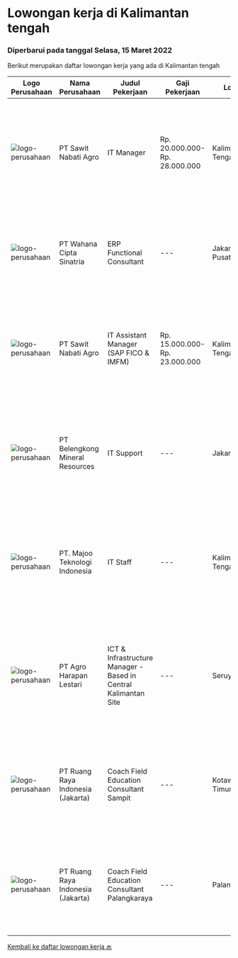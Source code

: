 
  # Lowongan kerja di Kalimantan tengah

  ### Diperbarui pada tanggal Selasa, 15 Maret 2022

  Berikut merupakan daftar lowongan kerja yang ada di Kalimantan tengah

  |Logo Perusahaan | Nama Perusahaan | Judul Pekerjaan | Gaji Pekerjaan | Lokasi | Deskripsi | Tanggal diunggah | Pranala |
  | -------------- | --------------- | --------------- | --------- | --------- | -------------- | ------- | ----------- |
  |![logo-perusahaan](https://image-service-cdn.seek.com.au/914edee7af0f14868669bc528d2e9f1eb565d65e/ee4dce1061f3f616224767ad58cb2fc751b8d2dc)|PT Sawit Nabati Agro|IT Manager|Rp. 20.000.000-Rp. 28.000.000|Kalimantan Tengah|Job Description : Lead &amp; monitoring timeframes for Major IT Projects including SAP System, implementation, system integration, hardware upgrades,...|Jumat, 11 Maret 2022|https://www.jobstreet.co.id/id/job/it-manager-3818168?token=0~e3848012-bdb6-4b87-9d82-c84033086a2b&sectionRank=1&jobId=jobstreet-id-job-3818168|
|![logo-perusahaan](https://image-service-cdn.seek.com.au/b476e574909c5918900f7855fdc506cd8570d324/ee4dce1061f3f616224767ad58cb2fc751b8d2dc)|PT Wahana Cipta Sinatria|ERP Functional Consultant|---|Jakarta Pusat|We are an IT Consulting company who sells ERP such as Microsoft (AX, D365, NAV), Infor, SAP, and Netsuite is looking for a functional...|Senin, 14 Maret 2022|https://www.jobstreet.co.id/id/job/erp-functional-consultant-3819399?token=0~e3848012-bdb6-4b87-9d82-c84033086a2b&sectionRank=2&jobId=jobstreet-id-job-3819399|
|![logo-perusahaan](https://image-service-cdn.seek.com.au/47f2a2b696b96a62e28c9f982de47a7549983343/ee4dce1061f3f616224767ad58cb2fc751b8d2dc)|PT Sawit Nabati Agro|IT Assistant Manager (SAP FICO & IMFM)|Rp. 15.000.000-Rp. 23.000.000|Kalimantan Tengah|Job Description : As Fico, IMFM Functional Consultant and to deliver assigned SAP Projects, Enhancement or other assigned projects To participate...|Selasa, 08 Maret 2022|https://www.jobstreet.co.id/id/job/it-assistant-manager-sap-fico-imfm-3813600?token=0~e3848012-bdb6-4b87-9d82-c84033086a2b&sectionRank=3&jobId=jobstreet-id-job-3813600|
|![logo-perusahaan](https://image-service-cdn.seek.com.au/14ed12ac0ff1a56e722f9787eb124362c569f00f/ee4dce1061f3f616224767ad58cb2fc751b8d2dc)|PT Belengkong Mineral Resources|IT Support|---|Jakarta Raya|Kualifikasi: Pendidikan minimal S1 Teknik Komputer/Sistem Informasi/Teknik Informatika Maksimal usia 28 tahun Pengalaman minimal 2 tahun dibidang yang...|Selasa, 01 Maret 2022|https://www.jobstreet.co.id/id/job/it-support-3805099?token=0~e3848012-bdb6-4b87-9d82-c84033086a2b&sectionRank=4&jobId=jobstreet-id-job-3805099|
|![logo-perusahaan](https://image-service-cdn.seek.com.au/2a2c8a948d223cf92abbc34c9b4e6cee325386db/ee4dce1061f3f616224767ad58cb2fc751b8d2dc)|PT. Majoo Teknologi Indonesia|IT Staff|---|Kalimantan Tengah|Deskripsi Pekerjaan: Melakukan instalasi beserta pengaturan software dan hardware majoo. Memberikan edukasi (training) kepada staff / manager/ owner...|Kamis, 24 Februari 2022|https://www.jobstreet.co.id/id/job/it-staff-3790804?token=0~e3848012-bdb6-4b87-9d82-c84033086a2b&sectionRank=5&jobId=jobstreet-id-job-3790804|
|![logo-perusahaan](https://image-service-cdn.seek.com.au/cf504cf0fd63cff79d8947c0ec301d1bfb683f57/ee4dce1061f3f616224767ad58cb2fc751b8d2dc)|PT Agro Harapan Lestari|ICT & Infrastructure Manager - Based in Central Kalimantan Site|---|Seruyan|Lead ICT division operational planning and projects, organize and negotiate the allocation of IT resources. Develop, implement, and maintain policies,...|Sabtu, 19 Februari 2022|https://www.jobstreet.co.id/id/job/ict-infrastructure-manager-based-in-central-kalimantan-site-3796344?token=0~e3848012-bdb6-4b87-9d82-c84033086a2b&sectionRank=6&jobId=jobstreet-id-job-3796344|
|![logo-perusahaan](https://image-service-cdn.seek.com.au/7eee59ea5934120f389dd02961ddcb6b62946481/ee4dce1061f3f616224767ad58cb2fc751b8d2dc)|PT Ruang Raya Indonesia (Jakarta)|Coach Field Education Consultant Sampit|---|Kotawaringin Timur|Ruangguru is a tech-enabled education company that provides a one-stop learning experience for students to have better access to quality content and...|Kamis, 10 Maret 2022|https://www.jobstreet.co.id/id/job/coach-field-education-consultant-sampit-1030763731?token=0~e3848012-bdb6-4b87-9d82-c84033086a2b&sectionRank=7&jobId=jobstreet-id-job-1030763731|
|![logo-perusahaan](https://image-service-cdn.seek.com.au/7eee59ea5934120f389dd02961ddcb6b62946481/ee4dce1061f3f616224767ad58cb2fc751b8d2dc)|PT Ruang Raya Indonesia (Jakarta)|Coach Field Education Consultant Palangkaraya|---|Palangkaraya|Ruangguru is a tech-enabled education company that provides a one-stop learning experience for students to have better access to quality content and...|Kamis, 10 Maret 2022|https://www.jobstreet.co.id/id/job/coach-field-education-consultant-palangkaraya-1030763736?token=0~e3848012-bdb6-4b87-9d82-c84033086a2b&sectionRank=8&jobId=jobstreet-id-job-1030763736|


  [Kembali ke daftar lowongan kerja 🔙](../README.md#daftar-lowongan-kerja)
  
